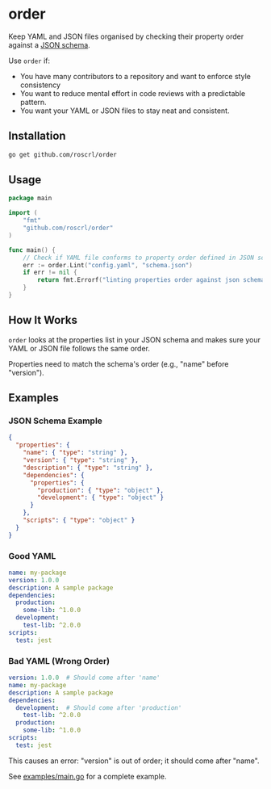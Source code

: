 # order

Keep YAML and JSON files organised by checking their property order against a [JSON schema](https://json-schema.org/).

Use `order` if:

- You have many contributors to a repository and want to enforce style consistency
- You want to reduce mental effort in code reviews with a predictable pattern.
- You want your YAML or JSON files to stay neat and consistent.

## Installation

```bash
go get github.com/roscrl/order
```

## Usage

```go
package main

import (
    "fmt"
    "github.com/roscrl/order"
)

func main() {
    // Check if YAML file conforms to property order defined in JSON schema
    err := order.Lint("config.yaml", "schema.json")
    if err != nil {
        return fmt.Errorf("linting properties order against json schema: %v", err)
    }
}
```

## How It Works

`order` looks at the properties list in your JSON schema and makes sure your YAML or JSON file follows the same order.

Properties need to match the schema's order (e.g., "name" before "version").

## Examples

### JSON Schema Example

```json
{
  "properties": {
    "name": { "type": "string" },
    "version": { "type": "string" },
    "description": { "type": "string" },
    "dependencies": {
      "properties": {
        "production": { "type": "object" },
        "development": { "type": "object" }
      }
    },
    "scripts": { "type": "object" }
  }
}
```

### Good YAML

```yaml
name: my-package
version: 1.0.0
description: A sample package
dependencies:
  production:
    some-lib: ^1.0.0
  development:
    test-lib: ^2.0.0
scripts:
  test: jest
```

### Bad YAML (Wrong Order)

```yaml
version: 1.0.0  # Should come after 'name'
name: my-package
description: A sample package
dependencies:
  development:  # Should come after 'production'
    test-lib: ^2.0.0
  production:
    some-lib: ^1.0.0
scripts:
  test: jest
```

This causes an error: "version" is out of order; it should come after "name".

See [examples/main.go](examples/main.go) for a complete example.